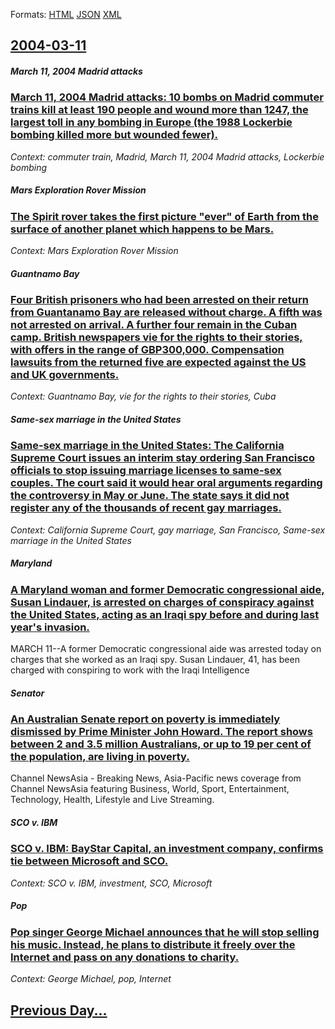 
Formats: [HTML](2004/03/11/index.html)  [JSON](2004/03/11/index.json)  [XML](2004/03/11/index.xml)  

## [2004-03-11](/news/2004/03/11/index.md)

##### March 11, 2004 Madrid attacks
### [ March 11, 2004 Madrid attacks: 10 bombs on Madrid commuter trains kill at least 190 people and wound more than 1247, the largest toll in any bombing in Europe (the 1988 Lockerbie bombing killed more but wounded fewer). ](/news/2004/03/11/march-11-2004-madrid-attacks-10-bombs-on-madrid-commuter-trains-kill-at-least-190-people-and-wound-more-than-1247-the-largest-toll-in-an.md)
_Context: commuter train, Madrid, March 11, 2004 Madrid attacks, Lockerbie bombing_

##### Mars Exploration Rover Mission
### [ The Spirit rover takes the first picture "ever" of Earth from the surface of another planet which happens to be Mars. ](/news/2004/03/11/the-spirit-rover-takes-the-first-picture-ever-of-earth-from-the-surface-of-another-planet-which-happens-to-be-mars.md)
_Context: Mars Exploration Rover Mission_

##### Guantnamo Bay
### [ Four British prisoners who had been arrested on their return from Guantanamo Bay are released without charge. A fifth was not arrested on arrival. A further four remain in the Cuban camp. British newspapers vie for the rights to their stories, with offers in the range of GBP300,000. Compensation lawsuits from the returned five are expected against the US and UK governments. ](/news/2004/03/11/four-british-prisoners-who-had-been-arrested-on-their-return-from-guantanamo-bay-are-released-without-charge-a-fifth-was-not-arrested-on-a.md)
_Context: Guantnamo Bay, vie for the rights to their stories, Cuba_

##### Same-sex marriage in the United States
### [ Same-sex marriage in the United States: The California Supreme Court issues an interim stay ordering San Francisco officials to stop issuing marriage licenses to same-sex couples. The court said it would hear oral arguments regarding the controversy in May or June. The state says it did not register any of the thousands of recent gay marriages. ](/news/2004/03/11/same-sex-marriage-in-the-united-states-the-california-supreme-court-issues-an-interim-stay-ordering-san-francisco-officials-to-stop-issuin.md)
_Context: California Supreme Court, gay marriage, San Francisco, Same-sex marriage in the United States_

##### Maryland
### [ A Maryland woman and former Democratic congressional aide, Susan Lindauer, is arrested on charges of conspiracy against the United States, acting as an Iraqi spy before and during last year's invasion. ](/news/2004/03/11/a-maryland-woman-and-former-democratic-congressional-aide-susan-lindauer-is-arrested-on-charges-of-conspiracy-against-the-united-states.md)
MARCH 11--A former Democratic congressional aide was arrested today on charges that she worked as an Iraqi spy. Susan Lindauer, 41, has been charged with conspiring to work with the Iraqi Intelligence

##### Senator
### [ An Australian Senate report on poverty is immediately dismissed by Prime Minister John Howard. The report shows between 2 and 3.5 million Australians, or up to 19 per cent of the population, are living in poverty. ](/news/2004/03/11/an-australian-senate-report-on-poverty-is-immediately-dismissed-by-prime-minister-john-howard-the-report-shows-between-2-and-3-5-million-a.md)
Channel NewsAsia - Breaking News, Asia-Pacific news coverage from Channel NewsAsia featuring Business, World, Sport, Entertainment, Technology, Health, Lifestyle and Live Streaming.

##### SCO v. IBM
### [ SCO v. IBM: BayStar Capital, an investment company, confirms tie between Microsoft and SCO. ](/news/2004/03/11/sco-v-ibm-baystar-capital-an-investment-company-confirms-tie-between-microsoft-and-sco.md)
_Context: SCO v. IBM, investment, SCO, Microsoft_

##### Pop
### [ Pop singer George Michael announces that he will stop selling his music. Instead, he plans to distribute it freely over the Internet and pass on any donations to charity. ](/news/2004/03/11/pop-singer-george-michael-announces-that-he-will-stop-selling-his-music-instead-he-plans-to-distribute-it-freely-over-the-internet-and-pa.md)
_Context: George Michael, pop, Internet_

## [Previous Day...](/news/2004/03/10/index.md)

